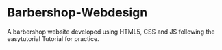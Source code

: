 # Barbershop-Webdesign

A barbershop website developed using HTML5, CSS and JS following the easytutorial Tutorial for practice.
